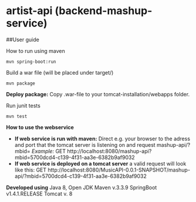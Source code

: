 # artist-api (backend-mashup-service)

##User guide

How to run using maven
```
mvn spring-boot:run
```

Build a war file (will be placed under target/)
```
mvn package
```

**Deploy package:**
Copy .war-file to your tomcat-installation/webapps folder.

Run junit tests
```
mvn test
```

**How to use the webservice**
+ **If web service is run with maven:** Direct e.g. your browser to the adress and port that the tomcat server is listening on and request mashup-api/?mbid=<MusicBrainz id> *Example:* GET http://localhost:8080/mashup-api?mbid=5700dcd4-c139-4f31-aa3e-6382b9af9032
+ **If web service is deployed on a tomcat server** a valid request will look like this: GET http://localhost:8080/MusicAPI-0.0.1-SNAPSHOT/mashup-api/?mbid=5700dcd4-c139-4f31-aa3e-6382b9af9032

**Developed using**
Java 8, Open JDK
Maven v.3.3.9
SpringBoot v1.4.1.RELEASE
Tomcat v. 8
